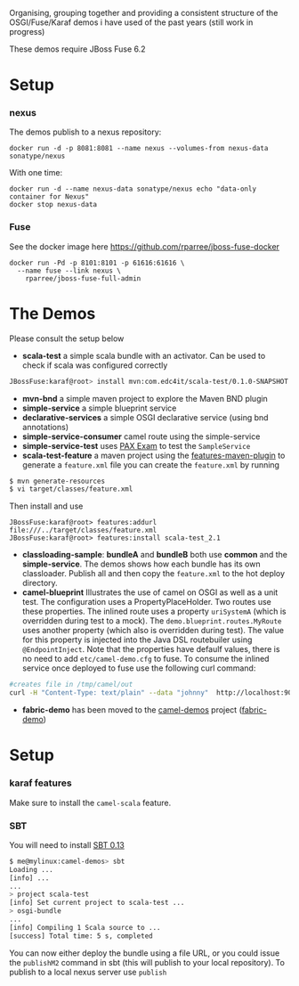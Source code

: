 Organising, grouping together and providing a consistent structure of the OSGI/Fuse/Karaf demos i have used of the past years (still work in progress)

These demos require JBoss Fuse 6.2

# Setup

### nexus

The demos publish to a nexus repository:

```
docker run -d -p 8081:8081 --name nexus --volumes-from nexus-data sonatype/nexus
```

With one time:

```
docker run -d --name nexus-data sonatype/nexus echo "data-only container for Nexus"
docker stop nexus-data
```

### Fuse

See the docker image here https://github.com/rparree/jboss-fuse-docker

```
docker run -Pd -p 8101:8101 -p 61616:61616 \
  --name fuse --link nexus \
    rparree/jboss-fuse-full-admin
```

# The Demos

Please consult the setup below

- **scala-test** a simple scala bundle with an activator. Can be used to check if scala was configured correctly
```bash
JBossFuse:karaf@root> install mvn:com.edc4it/scala-test/0.1.0-SNAPSHOT
```
- **mvn-bnd** a simple maven project to explore the Maven BND plugin
- **simple-service** a simple blueprint service
- **declarative-services** a simple OSGI declarative service (using bnd annotations)
- **simple-service-consumer** camel route using the simple-service
- **simple-service-test** uses [PAX Exam](https://ops4j1.jira.com/wiki/display/PAXEXAM3/Documentation) to test the `SampleService`
- **scala-test-feature** a maven project using the [features-maven-plugin](http://karaf.apache.org/manual/latest-2.3.x/developers-guide/features-maven-plugin-generate.html) to generate a `feature.xml` file
you can create the `feature.xml` by running

```bash
$ mvn generate-resources
$ vi target/classes/feature.xml
```

Then install and use

```shell
JBossFuse:karaf@root> features:addurl file:///../target/classes/feature.xml
JBossFuse:karaf@root> features:install scala-test_2.1
```

- **classloading-sample**:  **bundleA** and **bundleB** both use **common** and the **simple-service**. The demos shows how each bundle has its
own classloader. Publish all and then copy the `feature.xml` to the hot deploy directory.
- **camel-blueprint** Illustrates the use of camel on OSGI as well as a unit test. The configuration uses a PropertyPlaceHolder. Two routes use these properties.
The inlined route uses a property `uriSystemA` (which is overridden during test to a mock). The `demo.blueprint.routes.MyRoute` uses another property (which also is overridden during test).
The value for this property is injected into the Java DSL routebuiler using `@EndpointInject`. Note that the properties have defaulf values, there is no need to add `etc/camel-demo.cfg` to fuse.
To consume the inlined service once deployed to fuse use the following curl command:
```bash
#creates file in /tmp/camel/out
curl -H "Content-Type: text/plain" --data "johnny"  http://localhost:9090/service
```

- **fabric-demo** has been moved to the [camel-demos](https://github.com/rparree/camel-demos/) project ([fabric-demo](https://github.com/rparree/camel-demos/tree/master/fabric-demo))

# Setup

### karaf features

Make sure to install the `camel-scala` feature. 

### SBT 
You will need to install  [SBT 0.13](http://www.scala-sbt.org/download.html)

```bash
$ me@mylinux:camel-demos> sbt
Loading ...
[info] ...
...
> project scala-test
[info] Set current project to scala-test ...
> osgi-bundle
...
[info] Compiling 1 Scala source to ...
[success] Total time: 5 s, completed
```

You can now either deploy the bundle using a file URL, or you could issue the `publishM2` command in sbt (this will
publish to your local repository). To publish to a local nexus server use `publish`


